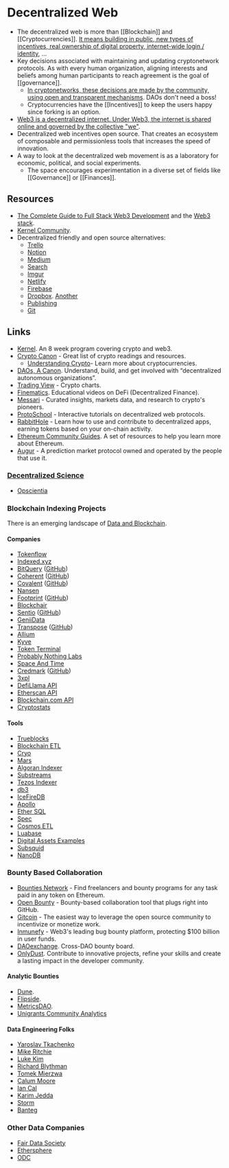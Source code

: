# Decentralized Web

- The decentralized web is more than [[Blockchain]] and [[Cryptocurrencies]]. [It means building in public, new types of incentives, real ownership of digital property, internet-wide login / identity](https://ckarchive.com/b/p9ueh9hp409k), ...
- Key decisions associated with maintaining and updating cryptonetwork protocols. As with every human organization, aligning interests and beliefs among human participants to reach agreement is the goal of [[governance]].
  - [In cryptonetworks, these decisions are made by the community, using open and transparent mechanisms](https://onezero.medium.com/why-decentralization-matters-5e3f79f7638e). DAOs don't need a boss!
  - Cryptocurrencies have the [[Incentives]] to keep the users happy since forking is an option.
- [Web3 is a decentralized internet. Under Web3, the internet is shared online and governed by the collective "we"](https://docs.google.com/document/d/1SWJw_NTyUvgdB_asRzsnVyKjciW8dZbeqQeUeWsEiQc).
- Decentralized web incentives open source. That creates an ecosystem of composable and permissionless tools that increases the speed of innovation.
- A way to look at the decentralized web movement is as a laboratory for economic, political, and social experiments.
  - The space encourages experimentation in a diverse set of fields like [[Governance]] or [[Finances]].

## Resources

- [The Complete Guide to Full Stack Web3 Development](https://dev.to/dabit3/the-complete-guide-to-full-stack-web3-development-4g74) and the [Web3 stack](https://edgeandnode.com/blog/defining-the-web3-stack).
- [Kernel Community](https://kernel.community/en/learn/).
- Decentralized friendly and open source alternatives:
  - [Trello](https://dework.xyz/)
  - [Notion](https://www.clarity.so/)
  - [Medium](https://mirror.xyz/dashboard)
  - [Search](https://slate.host/)
  - [Imgur](https://www.pinata.cloud/)
  - [Netlify](https://fleek.co/)
  - [Firebase](https://textile.io)
  - [Dropbox](https://www.sliksafe.com/). [Another](https://files.chainsafe.io/)
  - [Publishing](https://docs.distributed.press/)
  - [Git](https://radicle.xyz/)

## Links

- [Kernel](https://kernel.community/). An 8 week program covering crypto and web3.
- [Crypto Canon](https://a16z.com/2018/02/10/crypto-readings-resources/) - Great list of crypto readings and resources.
  - [Understanding Crypto](https://a16z.com/2020/04/30/explaining-crypto-from-a16z/)- Learn more about cryptocurrencies.
- [DAOs, A Canon](https://future.a16z.com/dao-canon/). Understand, build, and get involved with “decentralized autonomous organizations”.
- [Trading View](https://www.tradingview.com/markets/cryptocurrencies/) - Crypto charts.
- [Finematics](https://www.youtube.com/channel/UCh1ob28ceGdqohUnR7vBACA). Educational videos on DeFi (Decentralized Finance).
- [Messari](https://messari.io/) - Curated insights, markets data, and research to crypto's pioneers.
- [ProtoSchool](https://proto.school/) - Interactive tutorials on decentralized web protocols.
- [RabbitHole](https://rabbithole.gg/) - Learn how to use and contribute to decentralized apps, earning tokens based on your on-chain activity.
- [Ethereum Community Guides](https://ethereum.org/en/learn). A set of resources to help you learn more about Ethereum.
- [Augur](https://www.augur.net/) - A prediction market protocol owned and operated by the people that use it.

### [Decentralized Science](https://ethereum.org/en/desci/)

- [Opscientia](https://github.com/opscientia/desci)

### Blockchain Indexing Projects

There is an emerging landscape of [Data and Blockchain](https://www.primodata.org/blockchain-data).

#### Companies

- [Tokenflow](https://tokenflow.live/)
- [Indexed.xyz](https://github.com/indexed-xyz)
- [BitQuery](https://bitquery.io/) ([GitHub](https://github.com/bitquery/explorer))
- [Coherent](https://coherent.xyz/) ([GitHub](https://github.com/coherentopensource))
- [Covalent](https://www.covalenthq.com/) ([GitHub](https://github.com/covalenthq))
- [Nansen](https://www.nansen.ai/)
- [Footprint](https://www.footprint.network/) ([GitHub](https://github.com/footprintanalytics))
- [Blockchair](https://blockchair.com/dumps#database)
- [Sentio](https://www.sentio.xyz/) ([GitHub](https://github.com/sentioxyz))
- [GeniiData](https://geniidata.com/)
- [Transpose](https://www.transpose.io/) ([GitHub](https://github.com/TransposeData))
- [Allium](https://twitter.com/alliumlabs)
- [Kyve](https://www.kyve.network/)
- [Token Terminal](https://tokenterminal.com/)
- [Probably Nothing Labs](https://www.probablynothinglabs.xyz/)
- [Space And Time](https://www.spaceandtime.io/)
- [Credmark](https://credmark.com/) ([GitHub](https://github.com/credmark))
- [3xpl](https://3xpl.com/)
- [DefiLlama API](https://defillama.com/docs/api)
- [Etherscan API](https://etherscan.io/apis)
- [Blockchain.com API](https://www.blockchain.com/explorer/api)
- [Cryptostats](https://cryptostats.community/)

#### Tools

- [Trueblocks](https://trueblocks.io/)
- [Blockchain ETL](https://github.com/blockchain-etl)
- [Cryo](https://github.com/paradigmxyz/cryo)
- [Mars](https://github.com/deepeth/mars)
- [Algoran Indexer](https://github.com/algorand/indexer)
- [Substreams](https://substreams.streamingfast.io/)
- [Tezos Indexer](https://github.com/baking-bad/tzkt)
- [db3](https://github.com/db3-teams/db3)
- [IceFireDB](https://www.icefiredb.xyz/icefiredb_docs/)
- [Apollo](https://github.com/chainbound/apollo)
- [Ether SQL](https://github.com/analyseether/ether_sql)
- [Spec](https://github.com/spec-dev)
- [Cosmos ETL](https://github.com/bizzyvinci/cosmos-etl)
- [Luabase](https://github.com/luabase)
- [Digital Assets Examples](https://github.com/aws-samples/digital-assets-examples)
- [Subsquid](https://subsquid.io/)
- [NanoDB](https://github.com/mistakia/nanodb)

### Bounty Based Collaboration

- [Bounties Network](https://bounties.network/) - Find freelancers and bounty programs for any task paid in any token on Ethereum.
- [Open Bounty](https://openbounty.status.im/) - Bounty-based collaboration tool that plugs right into GitHub.
- [Gitcoin](https://gitcoin.co/) - The easiest way to leverage the open source community to incentivize or monetize work.
- [Inmunefy](https://immunefi.com/) - Web3's leading bug bounty platform, protecting $100 billion in user funds.
- [DAOexchange](https://daoexchange.app/). Cross-DAO bounty board.
- [OnlyDust](https://www.onlydust.xyz/). Contribute to innovative projects, refine your skills and create a lasting impact in the developer community.

#### Analytic Bounties

- [Dune](https://twitter.com/dune_bounties).
- [Flipside](https://flipsidecrypto.xyz/).
- [MetricsDAO](https://metricsdao.notion.site/metricsdao/Bounty-Programs-d4bac7f1908f412f8bf4ed349198e5fe).
- [Unigrants Community Analytics](https://unigrants.notion.site/Unigrants-Community-Analytics-b09bbb16579d4a569b7e2d393afc4459)

#### Data Engineering Folks

- [Yaroslav Tkachenko](https://sap1ens.com/blog/2022/04/11/why-im-joining-goldsky/)
- [Mike Ritchie](https://twitter.com/thisritchie/status/1533434879773290496)
- [Luke Kim](https://twitter.com/0xLukeKim/status/1514294888778534915)
- [Richard Blythman](https://twitter.com/richardblythman)
- [Tomek Mierzwa](https://twitter.com/mierzwik)
- [Calum Moore](https://twitter.com/calummoore)
- [Ian Cal](https://twitter.com/IanCal)
- [Karim Jedda](https://twitter.com/KarimJDDA/status/1688970663803949059)
- [Storm](https://twitter.com/notnotstorm)
- [Banteg](https://twitter.com/bantg)

### Other Data Companies

- [Fair Data Society](https://github.com/fairDataSociety/)
- [Ethersphere](https://github.com/ethersphere)
- [ODC](https://opendatacommunity.org/)
